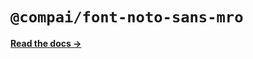 # `@compai/font-noto-sans-mro`

[**Read the docs &rarr;**](https://components.ai/docs/typefaces/noto-sans-mro)
